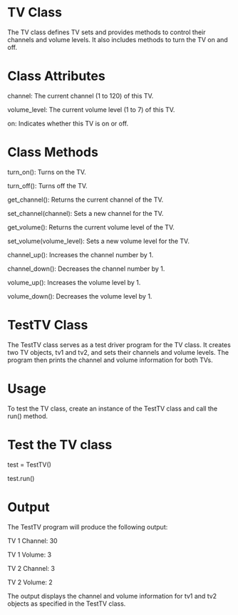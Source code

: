 # TV Class
The TV class defines TV sets and provides methods to control their channels and volume levels. It also includes methods to turn the TV on and off.

# Class Attributes
channel: The current channel (1 to 120) of this TV.

volume_level: The current volume level (1 to 7) of this TV.

on: Indicates whether this TV is on or off.


# Class Methods
turn_on(): Turns on the TV.

turn_off(): Turns off the TV.

get_channel(): Returns the current channel of the TV.

set_channel(channel): Sets a new channel for the TV.

get_volume(): Returns the current volume level of the TV.

set_volume(volume_level): Sets a new volume level for the TV.

channel_up(): Increases the channel number by 1.

channel_down(): Decreases the channel number by 1.

volume_up(): Increases the volume level by 1.

volume_down(): Decreases the volume level by 1.


# TestTV Class
The TestTV class serves as a test driver program for the TV class. It creates two TV objects, tv1 and tv2, and sets their channels and volume levels. The program then prints the channel and volume information for both TVs.

# Usage
To test the TV class, create an instance of the TestTV class and call the run() method.

# Test the TV class
test = TestTV()

test.run()

# Output
The TestTV program will produce the following output:

TV 1 Channel: 30

TV 1 Volume: 3

TV 2 Channel: 3

TV 2 Volume: 2

The output displays the channel and volume information for tv1 and tv2 objects as specified in the TestTV class.
